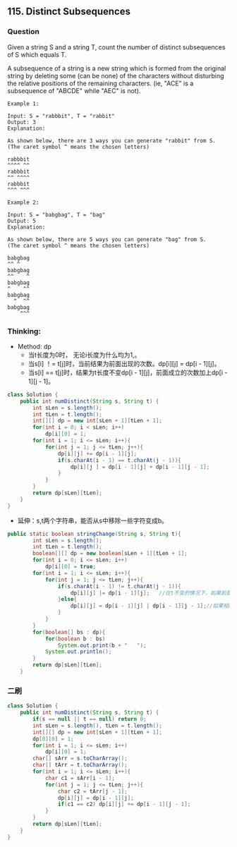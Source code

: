 ## 115. Distinct Subsequences

### Question
Given a string S and a string T, count the number of distinct subsequences of S which equals T.

A subsequence of a string is a new string which is formed from the original string by deleting some (can be none) of the characters without disturbing the relative positions of the remaining characters. (ie, "ACE" is a subsequence of "ABCDE" while "AEC" is not).

```
Example 1:

Input: S = "rabbbit", T = "rabbit"
Output: 3
Explanation:

As shown below, there are 3 ways you can generate "rabbit" from S.
(The caret symbol ^ means the chosen letters)

rabbbit
^^^^ ^^
rabbbit
^^ ^^^^
rabbbit
^^^ ^^^

Example 2:

Input: S = "babgbag", T = "bag"
Output: 5
Explanation:

As shown below, there are 5 ways you can generate "bag" from S.
(The caret symbol ^ means the chosen letters)

babgbag
^^ ^
babgbag
^^    ^
babgbag
^    ^^
babgbag
  ^  ^^
babgbag
    ^^^
```

### Thinking:
* Method: dp
	* 当t长度为0时， 无论i长度为什么均为1,。
	* 当s[i] ！= t[j]时，当前结果为前面出现的次数。dp[i][j] = dp[i - 1][j]。
	* 当s[i] == t[j]时，结果为t长度不变dp[i - 1][j]，前面成立的次数加上dp[i - 1][j - 1]。

```Java
class Solution {
    public int numDistinct(String s, String t) {
        int sLen = s.length();
        int tLen = t.length();
        int[][] dp = new int[sLen + 1][tLen + 1];
        for(int i = 0; i < sLen; i++)
            dp[i][0] = 1;
        for(int i = 1; i <= sLen; i++){
            for(int j = 1; j <= tLen; j++){
                dp[i][j] += dp[i - 1][j];
                if(s.charAt(i - 1) == t.charAt(j - 1)){
                    dp[i][j ] = dp[i - 1][j] + dp[i - 1][j - 1];
                }
            }
        }
        return dp[sLen][tLen];
    }
}
```

* 延伸：s,t两个字符串，能否从s中移除一些字符变成b。
```Java
public static boolean stringChange(String s, String t){
		int sLen = s.length();
		int tLen = t.length();
		boolean[][] dp = new boolean[sLen + 1][tLen + 1];
		for(int i = 0; i <= sLen; i++)
			dp[i][0] = true;
		for(int i = 1; i <= sLen; i++){
			for(int j = 1; j <= tLen; j++){
				if(s.charAt(i - 1) != t.charAt(j - 1)){
					dp[i][j] |= dp[i - 1][j];	//在t不变的情况下，如果前面成功了就一直成功。
				}else{
					dp[i][j] = dp[i - 1][j] | dp[i - 1][j - 1];//如果相同仍然是前面成功就一直成功，但是要多加一个条件，就是S，T长度各减一的情况下如果成功，当前也是成功的，所以同样成功。
				}
			}
		}
		for(boolean[] bs : dp){
			for(boolean b : bs)
				System.out.print(b + "   ");
			System.out.println();
		}
		return dp[sLen][tLen];
	}
```

### 二刷
```Java
class Solution {
    public int numDistinct(String s, String t) {
        if(s == null || t == null) return 0;
        int sLen = s.length(), tLen = t.length();
        int[][] dp = new int[sLen + 1][tLen + 1];
        dp[0][0] = 1;
        for(int i = 1; i <= sLen; i++)
            dp[i][0] = 1;
        char[] sArr = s.toCharArray();
        char[] tArr = t.toCharArray();
        for(int i = 1; i <= sLen; i++){
            char c1 = sArr[i - 1];
            for(int j = 1; j <= tLen; j++){
                char c2 = tArr[j - 1];
                dp[i][j] = dp[i - 1][j];
                if(c1 == c2) dp[i][j] += dp[i - 1][j - 1];
            }
        }
        return dp[sLen][tLen];
    }
}
```